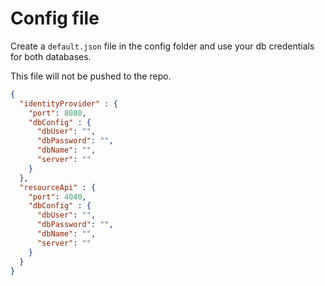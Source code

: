 # Config file

Create a `default.json` file in the config folder and use your db credentials for both databases.

This file will not be pushed to the repo.


```json
{
  "identityProvider" : {
    "port": 8080,
    "dbConfig" : {
      "dbUser": "",
      "dbPassword": "",
      "dbName": "",
      "server": ""
    }
  },
  "resourceApi" : {
    "port": 4040,
    "dbConfig" : {
      "dbUser": "",
      "dbPassword": "",
      "dbName": "",
      "server": ""
    }
  }
}
```